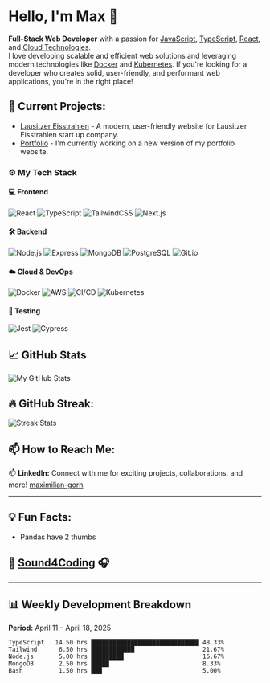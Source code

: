 # Hello, I'm Max 👋  
**Full-Stack Web Developer** with a passion for [JavaScript](https://www.javascript.com/), [TypeScript](https://www.typescriptlang.org/), [React](https://reactjs.org/), and [Cloud Technologies](https://aws.amazon.com/).  
I love developing scalable and efficient web solutions and leveraging modern technologies like [Docker](https://www.docker.com/) and [Kubernetes](https://kubernetes.io/). If you're looking for a developer who creates solid, user-friendly, and performant web applications, you're in the right place!

## 🚀 Current Projects:
- [Lausitzer Eisstrahlen](https://lausitzereisstrahlen.netlify.app/) - A modern, user-friendly website for Lausitzer Eisstrahlen start up company.
- [Portfolio](https://portfoliogornwebdesign.netlify.app/) - I'm currently working on a new version of my portfolio website.

### ⚙️ My Tech Stack

#### 💻 Frontend
![React](https://img.shields.io/badge/-React-61DAFB?style=for-the-badge&logo=react&logoColor=black)
![TypeScript](https://img.shields.io/badge/-TypeScript-3178C6?style=for-the-badge&logo=typescript&logoColor=white)
![TailwindCSS](https://img.shields.io/badge/-TailwindCSS-06B6D4?style=for-the-badge&logo=tailwindcss&logoColor=white)
![Next.js](https://img.shields.io/badge/-Next.js-000000?style=for-the-badge&logo=nextdotjs&logoColor=white)

#### 🛠️ Backend
![Node.js](https://img.shields.io/badge/-Node.js-339933?style=for-the-badge&logo=nodedotjs&logoColor=white)
![Express](https://img.shields.io/badge/-Express-000000?style=for-the-badge&logo=express&logoColor=white)
![MongoDB](https://img.shields.io/badge/-MongoDB-47A248?style=for-the-badge&logo=mongodb&logoColor=white)
![PostgreSQL](https://img.shields.io/badge/-PostgreSQL-4169E1?style=for-the-badge&logo=postgresql&logoColor=white)
![Git.io](https://img.shields.io/badge/-Git.io-333?style=for-the-badge&logo=git&logoColor=white)

#### ☁️ Cloud & DevOps
![Docker](https://img.shields.io/badge/-Docker-2496ED?style=for-the-badge&logo=docker&logoColor=white)
![AWS](https://img.shields.io/badge/-AWS-232F3E?style=for-the-badge&logo=amazonaws&logoColor=white)
![CI/CD](https://img.shields.io/badge/-CI%2FCD-0A0A0A?style=for-the-badge&logo=githubactions&logoColor=white)
![Kubernetes](https://img.shields.io/badge/-Kubernetes-326CE5?style=for-the-badge&logo=kubernetes&logoColor=white)

#### 🧪 Testing
![Jest](https://img.shields.io/badge/-Jest-C21325?style=for-the-badge&logo=jest&logoColor=white)
![Cypress](https://img.shields.io/badge/-Cypress-17202C?style=for-the-badge&logo=cypress&logoColor=white)



## 📈 GitHub Stats
![My GitHub Stats](https://github-readme-stats.vercel.app/api?username=bummfang&show_icons=true&theme=radical)


## 🔥 GitHub Streak:
![Streak Stats](https://github-readme-streak-stats.herokuapp.com/?user=yourusername&theme=monokai)

## 📫 How to Reach Me:
📫 **LinkedIn:** Connect with me for exciting projects, collaborations, and more! [maximilian-gorn](https://www.linkedin.com/in/maximilian-gorn-657116361/)  

---

## 💡 Fun Facts:
- Pandas have 2 thumbs
## 🎵 [Sound4Coding](https://www.youtube.com/playlist?list=PL6u2uNcKROwpodOr9RArq9E5CRYYFOH1a) 🎧
---

## 📊 Weekly Development Breakdown  
**Period:** April 11 – April 18, 2025

```text
TypeScript   14.50 hrs ██████████████████████████████ 48.33%
Tailwind      6.50 hrs ████████████                   21.67%
Node.js       5.00 hrs █████████                      16.67%
MongoDB       2.50 hrs █████                          8.33%
Bash          1.50 hrs ███                            5.00%
```





